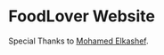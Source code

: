 # FoodLover Website
Special Thanks to [Mohamed Elkashef]([https://www.youtube.com/playlist?list=PLDoPjvoNmBAzHSjcR-HnW9tnxyuye8KbF](https://www.youtube.com/watch?v=hE0azYXN_W0&list=PLU0wE7dsJI8QWlkQphNZXMICIDo6u5IWR&index=3)https://www.youtube.com/watch?v=hE0azYXN_W0&list=PLU0wE7dsJI8QWlkQphNZXMICIDo6u5IWR&index=3).

